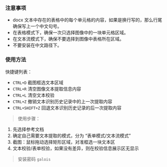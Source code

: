### 注意事项
- docx 文本中存在的表格中的每个单元格的内容，如果是换行写的，那么行尾确保写上一个中文句号。
- 在表格模式下，确保一次只选择图像中的一块单元格区域。
- 在文本流模式下，确保不要选择到图像中表格所在区域。
- 不要安装在中文路径下。

### 使用方法
快捷键列表：
- `CTRL+D` 截图框选文本区域
- `CTRL+R` 清空图像文本提取信息内容
- `CTRL+L` 清空文本校验
- `CTRL+Z` 撤销文本识别历史记录中的上一次提取内容
- `CTRL+SHIFT+Z` 回退文本识别历史记录的后一次提取内容

> 使用步骤：
1. 先选择参考文档
2. 确定自己需要文本提取的模式，分为 “表单模式/文本流模式”
3. 截图：鼠标拖动选择矩形区域，对准框选一块文本区
4. 文本校验/表单校验，如果没有差异，则在校验信息展示区无显示

> 安装密码 `galois`